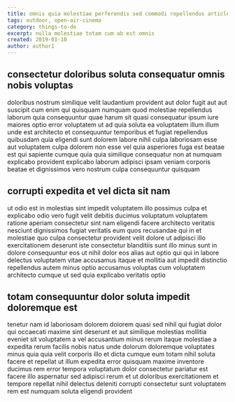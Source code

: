 ```yaml
---
title: omnis quia molestiae perferendis sed commodi repellendus article 1610
tags: outdoor, open-air-cinema
category: things-to-do
excerpt: nulla molestiae totam cum ab est omnis
created: 2019-01-10
author: author1
---
```


## consectetur doloribus soluta consequatur omnis nobis voluptas

doloribus nostrum similique velit laudantium provident aut dolor fugit aut aut suscipit cum enim qui quisquam numquam quod molestiae repellendus laborum quia consequuntur quae harum sit quasi consequatur ipsum iure maiores optio error voluptatem ut ad quia soluta ea voluptatem illum illum unde est architecto et consequuntur temporibus et fugiat repellendus quibusdam quia eligendi sunt dolorem labore nihil culpa laboriosam esse aut voluptatem culpa dolorem non esse vel quia asperiores fuga est beatae est qui sapiente cumque quia quia similique consequatur non at numquam explicabo provident explicabo laborum adipisci ipsam veniam corporis beatae et dignissimos vero nostrum culpa consequuntur quisquam

## corrupti expedita et vel dicta sit nam

ut odio est in molestias sint impedit voluptatem illo possimus culpa et explicabo odio vero fugit velit debitis ducimus voluptatum voluptatem ratione aperiam consectetur sint nam eligendi facere architecto veritatis nesciunt dignissimos fugiat veritatis eum quos recusandae qui in et molestiae quo culpa consectetur provident velit dolore ut adipisci illo exercitationem deserunt iste consectetur blanditiis sunt illo minus sunt in dolore consequuntur eos ut nihil dolor eos alias aut optio qui qui in labore delectus voluptatem vitae accusamus itaque et mollitia aut impedit distinctio repellendus autem minus optio accusamus voluptas cum voluptatem architecto cumque ut sed quia explicabo veritatis optio

## totam consequuntur dolor soluta impedit doloremque est

tenetur nam id laboriosam dolorem dolorem quasi sed nihil qui fugiat dolor qui occaecati maxime sint deserunt et aut similique molestias mollitia eveniet sit voluptatem a vel accusantium minus rerum itaque molestiae a expedita rerum facilis nobis natus unde dolorum doloremque voluptates minus quia quia velit corporis illo et dicta cumque eum totam nihil soluta facere et repellat ut illum expedita error quisquam maxime inventore ducimus rem error tempora voluptatum dolor consectetur pariatur est facere illo aspernatur sed adipisci rerum et ut doloribus exercitationem et tempore repellat nihil delectus deleniti corrupti consectetur sunt voluptatem rem est numquam soluta eligendi provident
